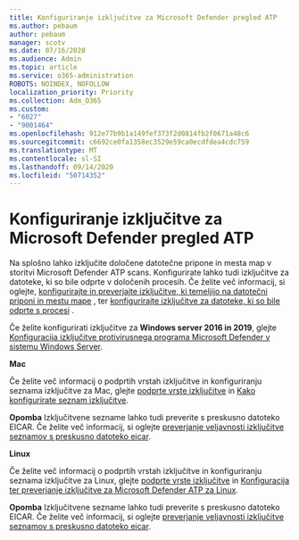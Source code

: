 ```yaml
---
title: Konfiguriranje izključitve za Microsoft Defender pregled ATP
ms.author: pebaum
author: pebaum
manager: scotv
ms.date: 07/16/2020
ms.audience: Admin
ms.topic: article
ms.service: o365-administration
ROBOTS: NOINDEX, NOFOLLOW
localization_priority: Priority
ms.collection: Adm_O365
ms.custom:
- "6027"
- "9001464"
ms.openlocfilehash: 912e77b9b1a149fef373f2d0814fb2f0671a48c6
ms.sourcegitcommit: c6692ce0fa1358ec3529e59ca0ecdfdea4cdc759
ms.translationtype: MT
ms.contentlocale: sl-SI
ms.lasthandoff: 09/14/2020
ms.locfileid: "50714352"
---
```

# <a name="configuring-exclusions-for-microsoft-defender-atp-scan"></a>Konfiguriranje izključitve za Microsoft Defender pregled ATP

Na splošno lahko izključite določene datotečne pripone in mesta map v storitvi Microsoft Defender ATP scans. Konfigurirate lahko tudi izključitve za datoteke, ki so bile odprte v določenih procesih. Če želite več informacij, si oglejte, [konfigurirajte in preverjajte izključitve, ki temeljijo na datotečni priponi in mestu mape](https://docs.microsoft.com/windows/security/threat-protection/microsoft-defender-antivirus/configure-extension-file-exclusions-microsoft-defender-antivirus) , ter [konfigurirajte izključitve za datoteke, ki so bile odprte s procesi](https://docs.microsoft.com/windows/security/threat-protection/microsoft-defender-antivirus/configure-process-opened-file-exclusions-microsoft-defender-antivirus) .

Če želite konfigurirati izključitve za  **Windows server 2016 in 2019**, glejte [Konfiguracija izključitve protivirusnega programa Microsoft Defender v sistemu Windows Server](https://docs.microsoft.com/windows/security/threat-protection/microsoft-defender-antivirus/configure-server-exclusions-microsoft-defender-antivirus).

**Mac**

Če želite več informacij o podprtih vrstah izključitve in konfiguriranju seznama izključitve za Mac, glejte [podprte vrste izključitve](https://docs.microsoft.com/windows/security/threat-protection/microsoft-defender-atp/mac-exclusions#supported-exclusion-types) in [Kako konfigurirate seznam izključitve](https://docs.microsoft.com/windows/security/threat-protection/microsoft-defender-atp/mac-exclusions#how-to-configure-the-list-of-exclusions).

**Opomba** Izključitvene sezname lahko tudi preverite s preskusno datoteko EICAR. Če želite več informacij, si oglejte [preverjanje veljavnosti izključitve seznamov s preskusno datoteko eicar](https://docs.microsoft.com/windows/security/threat-protection/microsoft-defender-atp/mac-exclusions#validate-exclusions-lists-with-the-eicar-test-file). 

**Linux**

Če želite več informacij o podprtih vrstah izključitve in konfiguriranju seznama izključitve za Linux, glejte [podprte vrste izključitve](https://docs.microsoft.com/windows/security/threat-protection/microsoft-defender-atp/linux-exclusions#supported-exclusion-types) in [Konfiguracija ter preverjanje izključitve za Microsoft Defender ATP za Linux](https://docs.microsoft.com/windows/security/threat-protection/microsoft-defender-atp/linux-exclusions).

**Opomba** Izključitvene sezname lahko tudi preverite s preskusno datoteko EICAR. Če želite več informacij, si oglejte [preverjanje veljavnosti izključitve seznamov s preskusno datoteko eicar](https://docs.microsoft.com/windows/security/threat-protection/microsoft-defender-atp/linux-exclusions#validate-exclusions-lists-with-the-eicar-test-file). 